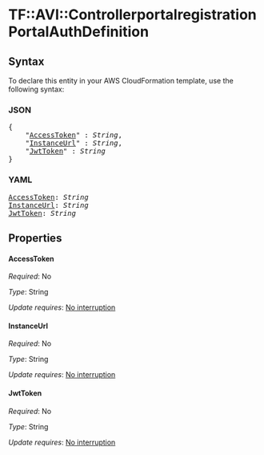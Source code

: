# TF::AVI::Controllerportalregistration PortalAuthDefinition

## Syntax

To declare this entity in your AWS CloudFormation template, use the following syntax:

### JSON

<pre>
{
    "<a href="#accesstoken" title="AccessToken">AccessToken</a>" : <i>String</i>,
    "<a href="#instanceurl" title="InstanceUrl">InstanceUrl</a>" : <i>String</i>,
    "<a href="#jwttoken" title="JwtToken">JwtToken</a>" : <i>String</i>
}
</pre>

### YAML

<pre>
<a href="#accesstoken" title="AccessToken">AccessToken</a>: <i>String</i>
<a href="#instanceurl" title="InstanceUrl">InstanceUrl</a>: <i>String</i>
<a href="#jwttoken" title="JwtToken">JwtToken</a>: <i>String</i>
</pre>

## Properties

#### AccessToken

_Required_: No

_Type_: String

_Update requires_: [No interruption](https://docs.aws.amazon.com/AWSCloudFormation/latest/UserGuide/using-cfn-updating-stacks-update-behaviors.html#update-no-interrupt)

#### InstanceUrl

_Required_: No

_Type_: String

_Update requires_: [No interruption](https://docs.aws.amazon.com/AWSCloudFormation/latest/UserGuide/using-cfn-updating-stacks-update-behaviors.html#update-no-interrupt)

#### JwtToken

_Required_: No

_Type_: String

_Update requires_: [No interruption](https://docs.aws.amazon.com/AWSCloudFormation/latest/UserGuide/using-cfn-updating-stacks-update-behaviors.html#update-no-interrupt)

